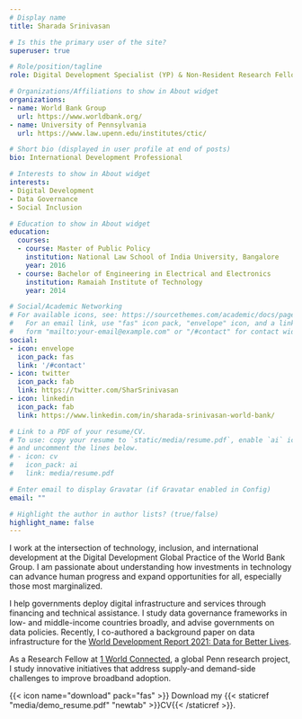 ```yaml
---
# Display name
title: Sharada Srinivasan

# Is this the primary user of the site?
superuser: true

# Role/position/tagline
role: Digital Development Specialist (YP) & Non-Resident Research Fellow

# Organizations/Affiliations to show in About widget
organizations:
- name: World Bank Group
  url: https://www.worldbank.org/
- name: University of Pennsylvania
  url: https://www.law.upenn.edu/institutes/ctic/

# Short bio (displayed in user profile at end of posts)
bio: International Development Professional 

# Interests to show in About widget
interests:
- Digital Development
- Data Governance
- Social Inclusion

# Education to show in About widget
education:
  courses:
  - course: Master of Public Policy
    institution: National Law School of India University, Bangalore
    year: 2016
  - course: Bachelor of Engineering in Electrical and Electronics
    institution: Ramaiah Institute of Technology
    year: 2014

# Social/Academic Networking
# For available icons, see: https://sourcethemes.com/academic/docs/page-builder/#icons
#   For an email link, use "fas" icon pack, "envelope" icon, and a link in the
#   form "mailto:your-email@example.com" or "/#contact" for contact widget.
social:
- icon: envelope
  icon_pack: fas
  link: '/#contact'
- icon: twitter
  icon_pack: fab
  link: https://twitter.com/SharSrinivasan
- icon: linkedin
  icon_pack: fab
  link: https://www.linkedin.com/in/sharada-srinivasan-world-bank/

# Link to a PDF of your resume/CV.
# To use: copy your resume to `static/media/resume.pdf`, enable `ai` icons in `params.toml`, 
# and uncomment the lines below.
# - icon: cv
#   icon_pack: ai
#   link: media/resume.pdf

# Enter email to display Gravatar (if Gravatar enabled in Config)
email: ""

# Highlight the author in author lists? (true/false)
highlight_name: false
---
```


I work at the intersection of technology, inclusion, and international development at the Digital Development Global Practice of the World Bank Group. I am passionate about understanding how investments in technology can advance human progress and expand opportunities for all, especially those most marginalized. 

I help governments deploy digital infrastructure and services through financing and technical assistance. I study data governance frameworks in low- and middle-income countries broadly, and advise governments on data policies. Recently, I co-authored a background paper on data infrastructure for the [World Development Report 2021: Data for Better Lives](https://www.worldbank.org/en/publication/wdr2021). 

As a Research Fellow at [1 World Connected](https://1worldconnected.org/), a global Penn research project, I study innovative initiatives that address supply-and demand-side challenges to improve broadband adoption.

{{< icon name="download" pack="fas" >}} Download my {{< staticref "media/demo_resume.pdf" "newtab" >}}CV{{< /staticref >}}.

